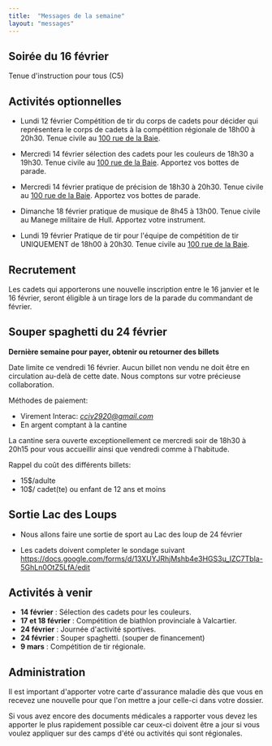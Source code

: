 ```yaml
---
title:  "Messages de la semaine"
layout: "messages"
---
```


## Soirée du 16 février

Tenue d'instruction pour tous (C5)

## Activités optionnelles

- Lundi 12 février Compétition de tir du corps de cadets pour décider qui représentera le corps de cadets à la compétition régionale de 18h00 à 20h30. Tenue civile au [100 rue de la Baie](/information/comment-nous-rejoindre/).

-  Mercredi 14 février sélection des cadets pour les couleurs de 18h30 a 19h30. Tenue civile au [100 rue de la Baie](/information/comment-nous-rejoindre/). Apportez vos bottes de parade.
   
-  Mercredi 14 février pratique de précision de 18h30 à 20h30. Tenue civile au [100 rue de la Baie](/information/comment-nous-rejoindre/). Apportez vos bottes de parade.

 - Dimanche 18 février pratique de musique de 8h45 à 13h00. Tenue civile au Manege militaire de Hull. Apportez votre instrument.

 - Lundi 19 février Pratique de tir pour l'équipe de compétition de tir UNIQUEMENT de 18h00 à 20h30. Tenue civile au [100 rue de la Baie](/information/comment-nous-rejoindre/).

## Recrutement

Les cadets qui apporterons une nouvelle inscription entre le 16 janvier et le 16 février, seront éligible à un tirage lors de la parade du commandant de février.

## Souper spaghetti du 24 février

**Dernière semaine pour payer, obtenir ou retourner des billets**
 
Date limite ce vendredi 16 février. Aucun billet non vendu ne doit être en circulation au-delà de cette date. Nous comptons sur votre précieuse collaboration. 

Méthodes de paiement: 
- Virement Interac: *cciv2920@gmail.com*
- En argent comptant à la cantine

La cantine sera ouverte exceptionellement ce mercredi soir de 18h30 à 20h15 pour vous accueillir ainsi que vendredi comme à l'habitude.

Rappel du coût des différents billets:
- 15$/adulte
- 10$/ cadet(te) ou enfant de 12 ans et moins


## Sortie Lac des Loups

- Nous allons faire une sortie de sport au Lac des loup de 24 février

- Les cadets doivent completer le sondage suivant https://docs.google.com/forms/d/13XUYJRhjMshb4e3HGS3u_IZC7Tbla-5GhLn0OtZ5LfA/edit
  
## Activités à venir

- **14 février** : Sélection des cadets pour les couleurs.
- **17 et 18 février** : Compétition de biathlon provinciale à Valcartier.
- **24 février** : Journée d'activité sportives.
- **24 février** : Souper spaghetti. (souper de financement)
- **9 mars** : Compétition de tir régionale.

## Administration

Il est important d'apporter votre carte d'assurance maladie dès que vous en recevez une nouvelle pour que l'on mettre a jour celle-ci dans votre dossier.

Si vous avez encore des documents médicales a rapporter vous devez les apporter le plus rapidement possible car ceux-ci doivent être a jour si vous voulez appliquer sur des camps d'été ou activités qui sont régionales.
  

